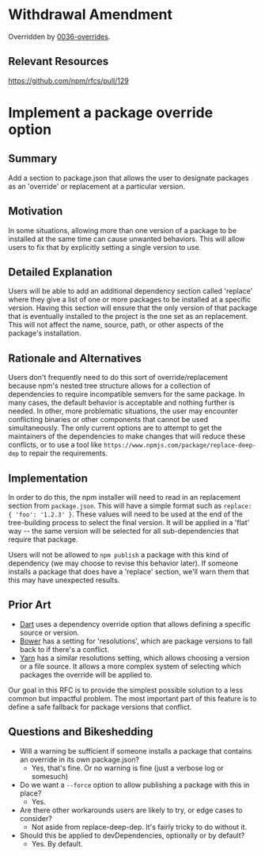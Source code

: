 # Withdrawal Amendment

Overridden by
[0036-overrides](https://github.com/npm/rfcs/blob/latest/accepted/0036-overrides.md).

## Relevant Resources

<https://github.com/npm/rfcs/pull/129>

# Implement a package override option

## Summary

Add a section to package.json that allows the user to designate packages as an 'override' or replacement at a particular version.

## Motivation

In some situations, allowing more than one version of a package to be installed at the same time can cause unwanted behaviors. This will allow users to fix that by explicitly setting a single version to use.

## Detailed Explanation

Users will be able to add an additional dependency section called 'replace' where they give a list of one or more packages to be installed at a specific version. Having this section will ensure that the only version of that package that is eventually installed to the project is the one set as an replacement. This will not affect the name, source, path, or other aspects of the package's installation.

## Rationale and Alternatives

Users don't frequently need to do this sort of override/replacement because npm's nested tree structure allows for a collection of dependencies to require incompatible semvers for the same package. In many cases, the default behavior is acceptable and nothing further is needed. In other, more problematic situations, the user may encounter conflicting binaries or other components that cannot be used simultaneously. The only current options are to attempt to get the maintainers of the dependencies to make changes that will reduce these conflicts, or to use a tool like `https://www.npmjs.com/package/replace-deep-dep` to repair the requirements.

## Implementation

In order to do this, the npm installer will need to read in an replacement section from `package.json`. This will have a simple format such as `replace: { 'foo': '1.2.3' }`. These values will need to be used at the end of the tree-building process to select the final version. It will be applied in a 'flat' way -- the same version will be selected for all sub-dependencies that require that package.

Users will not be allowed to `npm publish` a package with this kind of dependency (we may choose to revise this behavior later). If someone installs a package that does have a 'replace' section, we'll warn them that this may have unexpected results.

## Prior Art

  - [Dart](https://www.dartlang.org/tools/pub/dependencies#dependency-overrides) uses a dependency override option that allows defining a specific source or version.
  - [Bower](https://github.com/bower/spec/blob/master/json.md#resolutions) has a setting for 'resolutions', which are package versions to fall back to if there's a conflict.
  - [Yarn](https://yarnpkg.com/en/docs/package-json#toc-resolutions) has a similar resolutions setting, which allows choosing a version or a file source. It allows a more complex system of selecting which packages the override will be applied to.

Our goal in this RFC is to provide the simplest possible solution to a less common but impactful problem. The most important part of this feature is to define a safe fallback for package versions that conflict.

## Questions and Bikeshedding

- Will a warning be sufficient if someone installs a package that contains an override in its own package.json?
  - Yes, that's fine. Or no warning is fine (just a verbose log or somesuch)
- Do we want a `--force` option to allow publishing a package with this in place?
  - Yes.
- Are there other workarounds users are likely to try, or edge cases to consider?
  - Not aside from replace-deep-dep. It's fairly tricky to do without it.
- Should this be applied to devDependencies, optionally or by default?
  - Yes. By default.
